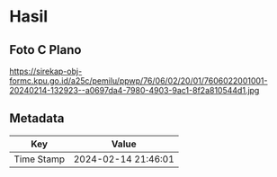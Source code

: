 # Hasil

## Foto C Plano

https://sirekap-obj-formc.kpu.go.id/a25c/pemilu/ppwp/76/06/02/20/01/7606022001001-20240214-132923--a0697da4-7980-4903-9ac1-8f2a810544d1.jpg


## Metadata

| Key        | Value               |
| ---------- | ------------------- |
| Time Stamp | 2024-02-14 21:46:01 |



